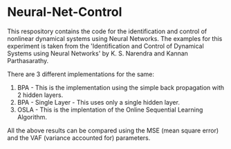 # Neural-Net-Control

This respository contains the code for the identification and control of nonlinear dynamical systems using Neural Networks. The examples for this experiment is taken from the 'Identification and Control of Dynamical Systems using Neural Networks' by K. S. Narendra and Kannan Parthasarathy. 

There are 3 different implementations for the same: 
1. BPA - This is the implementation using the simple back propagation with 2 hidden layers. 
2. BPA - Single Layer - This uses only a single hidden layer. 
3. OSLA - This is the implentation of the Online Sequential Learning Algorithm. 

All the above results can be compared using the MSE (mean square error) and the VAF (variance accounted for) parameters. 
